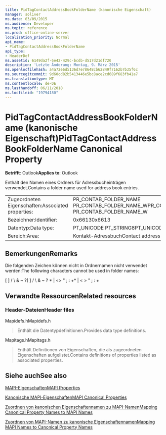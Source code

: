 ```yaml
---
title: PidTagContactAddressBookFolderName (kanonische Eigenschaft)
manager: soliver
ms.date: 03/09/2015
ms.audience: Developer
ms.topic: reference
ms.prod: office-online-server
localization_priority: Normal
api_name:
- PidTagContactAddressBookFolderName
api_type:
- HeaderDef
ms.assetid: 6149da2f-6e42-429c-bcdb-d517d21df720
description: 'Letzte Änderung: Montag, 9. März 2015'
ms.openlocfilehash: a4a72e6d5136d7e78648cb62849f7162b7b35f6c
ms.sourcegitcommit: 9d60cd82b5413446e5bc8ace2cd689f683fb41a7
ms.translationtype: MT
ms.contentlocale: de-DE
ms.lasthandoff: 06/11/2018
ms.locfileid: "19794180"
---
```

# <a name="pidtagcontactaddressbookfoldername-canonical-property"></a><span data-ttu-id="0184d-103">PidTagContactAddressBookFolderName (kanonische Eigenschaft)</span><span class="sxs-lookup"><span data-stu-id="0184d-103">PidTagContactAddressBookFolderName Canonical Property</span></span>

  
  
<span data-ttu-id="0184d-104">**Betrifft**: Outlook</span><span class="sxs-lookup"><span data-stu-id="0184d-104">**Applies to**: Outlook</span></span> 
  
<span data-ttu-id="0184d-105">Enthält den Namen eines Ordners für Adressbucheinträgen verwendet.</span><span class="sxs-lookup"><span data-stu-id="0184d-105">Contains a folder name used for address book entries.</span></span>
  
|||
|:-----|:-----|
|<span data-ttu-id="0184d-106">Zugeordneten Eigenschaften:</span><span class="sxs-lookup"><span data-stu-id="0184d-106">Associated properties:</span></span>  <br/> |<span data-ttu-id="0184d-107">PR_CONTAB_FOLDER_NAME PR_CONTAB_FOLDER_NAME_W</span><span class="sxs-lookup"><span data-stu-id="0184d-107">PR_CONTAB_FOLDER_NAME, PR_CONTAB_FOLDER_NAME_W</span></span>  <br/> |
|<span data-ttu-id="0184d-108">Bezeichner:</span><span class="sxs-lookup"><span data-stu-id="0184d-108">Identifier:</span></span>  <br/> |<span data-ttu-id="0184d-109">0x6613</span><span class="sxs-lookup"><span data-stu-id="0184d-109">0x6613</span></span>  <br/> |
|<span data-ttu-id="0184d-110">Datentyp:</span><span class="sxs-lookup"><span data-stu-id="0184d-110">Data type:</span></span>  <br/> |<span data-ttu-id="0184d-111">PT_UNICODE PT_STRING8</span><span class="sxs-lookup"><span data-stu-id="0184d-111">PT_UNICODE, PT_STRING8</span></span>  <br/> |
|<span data-ttu-id="0184d-112">Bereich:</span><span class="sxs-lookup"><span data-stu-id="0184d-112">Area:</span></span>  <br/> |<span data-ttu-id="0184d-113">Kontakt-Adressbuch</span><span class="sxs-lookup"><span data-stu-id="0184d-113">Contact address book</span></span>  <br/> |
   
## <a name="remarks"></a><span data-ttu-id="0184d-114">Bemerkungen</span><span class="sxs-lookup"><span data-stu-id="0184d-114">Remarks</span></span>

<span data-ttu-id="0184d-115">Die folgenden Zeichen können nicht in Ordnernamen nicht verwendet werden:</span><span class="sxs-lookup"><span data-stu-id="0184d-115">The following characters cannot be used in folder names:</span></span>
  
<span data-ttu-id="0184d-116">[ ] / \ &amp; ~ ?</span><span class="sxs-lookup"><span data-stu-id="0184d-116">[ ] / \ &amp; ~ ?</span></span> <span data-ttu-id="0184d-117">\* | \<\> " ; : +</span><span class="sxs-lookup"><span data-stu-id="0184d-117">\* | \< \> " ; : +</span></span>
  
## <a name="related-resources"></a><span data-ttu-id="0184d-118">Verwandte Ressourcen</span><span class="sxs-lookup"><span data-stu-id="0184d-118">Related resources</span></span>

### <a name="header-files"></a><span data-ttu-id="0184d-119">Header-Dateien</span><span class="sxs-lookup"><span data-stu-id="0184d-119">Header files</span></span>

<span data-ttu-id="0184d-120">Mapidefs.h</span><span class="sxs-lookup"><span data-stu-id="0184d-120">Mapidefs.h</span></span>
  
> <span data-ttu-id="0184d-121">Enthält die Datentypdefinitionen.</span><span class="sxs-lookup"><span data-stu-id="0184d-121">Provides data type definitions.</span></span>
    
<span data-ttu-id="0184d-122">Mapitags.h</span><span class="sxs-lookup"><span data-stu-id="0184d-122">Mapitags.h</span></span>
  
> <span data-ttu-id="0184d-123">Enthält Definitionen von Eigenschaften, die als zugeordneten Eigenschaften aufgelistet.</span><span class="sxs-lookup"><span data-stu-id="0184d-123">Contains definitions of properties listed as associated properties.</span></span>
    
## <a name="see-also"></a><span data-ttu-id="0184d-124">Siehe auch</span><span class="sxs-lookup"><span data-stu-id="0184d-124">See also</span></span>



[<span data-ttu-id="0184d-125">MAPI-Eigenschaften</span><span class="sxs-lookup"><span data-stu-id="0184d-125">MAPI Properties</span></span>](mapi-properties.md)
  
[<span data-ttu-id="0184d-126">Kanonische MAPI-Eigenschaften</span><span class="sxs-lookup"><span data-stu-id="0184d-126">MAPI Canonical Properties</span></span>](mapi-canonical-properties.md)
  
[<span data-ttu-id="0184d-127">Zuordnen von kanonischen Eigenschaftennamen zu MAPI-Namen</span><span class="sxs-lookup"><span data-stu-id="0184d-127">Mapping Canonical Property Names to MAPI Names</span></span>](mapping-canonical-property-names-to-mapi-names.md)
  
[<span data-ttu-id="0184d-128">Zuordnen von MAPI-Namen zu kanonische Eigenschaftennamen</span><span class="sxs-lookup"><span data-stu-id="0184d-128">Mapping MAPI Names to Canonical Property Names</span></span>](mapping-mapi-names-to-canonical-property-names.md)

